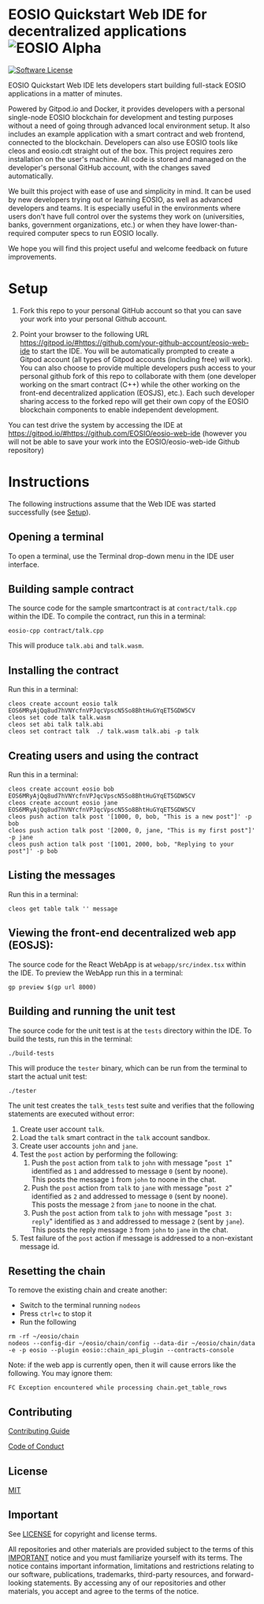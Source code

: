 # EOSIO Quickstart Web IDE for decentralized applications ![EOSIO Alpha](https://img.shields.io/badge/EOSIO-Alpha-blue.svg)

[![Software License](https://img.shields.io/badge/license-MIT-lightgrey.svg)](./LICENSE)

EOSIO Quickstart Web IDE lets developers start building full-stack EOSIO applications in a matter of minutes. 

Powered by Gitpod.io and Docker, it provides developers with a personal single-node EOSIO blockchain for development and testing purposes without a need of going through advanced local environment setup. It also includes an example application with a smart contract and web frontend, connected to the blockchain. Developers can also use EOSIO tools like cleos and  eosio.cdt straight out of the box. This project requires zero installation on the user's machine. All code is stored and managed on the developer's personal GitHub account, with the changes saved automatically.

We built this project with ease of use and simplicity in mind. It can be used by new developers trying out or learning EOSIO, as well as advanced developers and teams. It is especially useful in the environments where users don't have full control over the systems they work on (universities, banks, government organizations, etc.) or when they have lower-than-required computer specs to run EOSIO locally.

We hope you will find this project useful and welcome feedback on future improvements.

# Setup

1. Fork this repo to your personal GitHub account so that you can save your work into your personal Github account.

2. Point your browser to the following URL https://gitpod.io/#https://github.com/your-github-account/eosio-web-ide to start the IDE. You will be automatically prompted to create a Gitpod account (all types of Gitpod accounts (including free) will work). You can also choose to provide multiple developers push access to your personal github fork of this repo to collaborate with them (one developer working on the smart contract (C++) while the other working on the front-end decentralized application (EOSJS), etc.). Each such developer sharing access to the forked repo will get their own copy of the EOSIO blockchain components to enable independent development.

You can test drive the system by accessing the IDE at https://gitpod.io/#https://github.com/EOSIO/eosio-web-ide (however you will not be able to save your work into the EOSIO/eosio-web-ide Github repository)

# Instructions

The following instructions assume that the Web IDE was started successfully (see [Setup](#setup)).

## Opening a terminal

To open a terminal, use the Terminal drop-down menu in the IDE user interface.

## Building sample contract

The source code for the sample smartcontract is at `contract/talk.cpp` within the IDE. To compile the contract, run this in a terminal:

```
eosio-cpp contract/talk.cpp

```

This will produce `talk.abi` and `talk.wasm`.

## Installing the contract

Run this in a terminal:

```
cleos create account eosio talk EOS6MRyAjQq8ud7hVNYcfnVPJqcVpscN5So8BhtHuGYqET5GDW5CV
cleos set code talk talk.wasm
cleos set abi talk talk.abi
cleos set contract talk  ./ talk.wasm talk.abi -p talk

```

## Creating users and using the contract

Run this in a terminal:
```
cleos create account eosio bob EOS6MRyAjQq8ud7hVNYcfnVPJqcVpscN5So8BhtHuGYqET5GDW5CV
cleos create account eosio jane EOS6MRyAjQq8ud7hVNYcfnVPJqcVpscN5So8BhtHuGYqET5GDW5CV
cleos push action talk post '[1000, 0, bob, "This is a new post"]' -p bob
cleos push action talk post '[2000, 0, jane, "This is my first post"]' -p jane
cleos push action talk post '[1001, 2000, bob, "Replying to your post"]' -p bob

```

## Listing the messages

Run this in a terminal:
```
cleos get table talk '' message

```

## Viewing the front-end decentralized web app (EOSJS):

The source code for the React WebApp is at `webapp/src/index.tsx` within the IDE. To preview the WebApp run this in a terminal:

```
gp preview $(gp url 8000)

```

## Building and running the unit test

The source code for the unit test is at the `tests` directory within the IDE. To build the tests, run this in the terminal:

```
./build-tests

```

This will produce the `tester` binary, which can be run from the terminal to start the actual unit test:

```
./tester

```

The unit test creates the `talk_tests` test suite and verifies that the following statements are executed without error:

1. Create user account `talk`.
2. Load the `talk` smart contract in the `talk` account sandbox.
2. Create user accounts `john` and `jane`.
3. Test the `post` action by performing the following:
   1. Push the `post` action from `talk` to `john` with message "`post 1`" identified as `1` and addressed to message `0` (sent by noone).  
      This posts the message `1` from `john` to noone in the chat.
   2. Push the `post` action from `talk` to `jane` with message "`post 2`" identified as `2` and addressed to message `0` (sent by noone).  
      This posts the message `2` from `jane` to noone in the chat.
   3. Push the `post` action from `talk` to `john` with message "`post 3: reply`" identified as `3` and addressed to message `2` (sent by `jane`).  
      This posts the reply message `3` from `john` to `jane` in the chat.
4. Test failure of the `post` action if message is addressed to a non-existant message id.

## Resetting the chain

To remove the existing chain and create another:

* Switch to the terminal running `nodeos`
* Press `ctrl+c` to stop it
* Run the following

```
rm -rf ~/eosio/chain
nodeos --config-dir ~/eosio/chain/config --data-dir ~/eosio/chain/data -e -p eosio --plugin eosio::chain_api_plugin --contracts-console

```

Note: if the web app is currently open, then it will cause errors like the following. You may ignore them:

```
FC Exception encountered while processing chain.get_table_rows
```

## Contributing

[Contributing Guide](./CONTRIBUTING.md)

[Code of Conduct](./CONTRIBUTING.md#conduct)

## License

[MIT](./LICENSE)

## Important

See [LICENSE](LICENSE) for copyright and license terms.

All repositories and other materials are provided subject to the terms of this [IMPORTANT](important.md) notice and you must familiarize yourself with its terms.  The notice contains important information, limitations and restrictions relating to our software, publications, trademarks, third-party resources, and forward-looking statements.  By accessing any of our repositories and other materials, you accept and agree to the terms of the notice.
